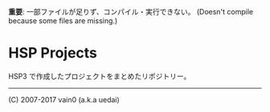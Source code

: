 **重要**: 一部ファイルが足りず、コンパイル・実行できない。 (Doesn't compile because some files are missing.)

# HSP Projects
HSP3 で作成したプロジェクトをまとめたリポジトリー。

----

(C) 2007-2017 vain0 (a.k.a uedai)
